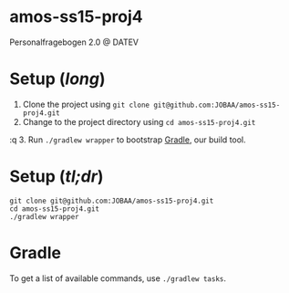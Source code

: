 # amos-ss15-proj4
Personalfragebogen 2.0 @ DATEV

# Setup (*long*)
1. Clone the project using `git clone git@github.com:JOBAA/amos-ss15-proj4.git`
2. Change to the project directory using `cd amos-ss15-proj4.git`

:q
3. Run `./gradlew wrapper` to bootstrap [Gradle](http://gradle.org/), our build tool.

# Setup (*tl;dr*)
    git clone git@github.com:JOBAA/amos-ss15-proj4.git
    cd amos-ss15-proj4.git
    ./gradlew wrapper

# Gradle
To get a list of available commands, use `./gradlew tasks`.

